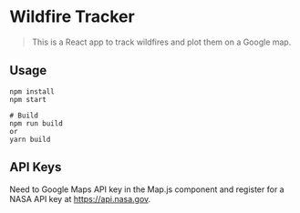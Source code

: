 # Wildfire Tracker

> This is a React app to track wildfires and plot them on a Google map.

## Usage

```
npm install
npm start

# Build
npm run build
or
yarn build
```

## API Keys

Need to Google Maps API key in the Map.js component and register for a NASA API key at https://api.nasa.gov.
